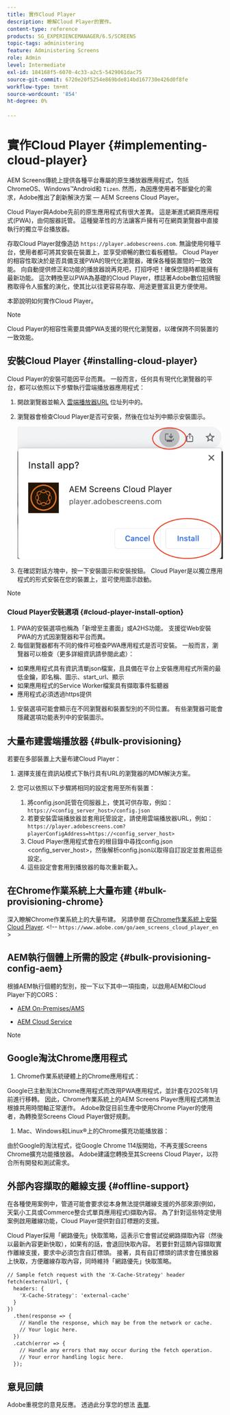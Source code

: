 ```yaml
---
title: 實作Cloud Player
description: 瞭解Cloud Player的實作。
content-type: reference
products: SG_EXPERIENCEMANAGER/6.5/SCREENS
topic-tags: administering
feature: Administering Screens
role: Admin
level: Intermediate
exl-id: 184168f5-6070-4c33-a2c5-5429061dac75
source-git-commit: 6720e20f5254e869bde814bd167730e426d0f8fe
workflow-type: tm+mt
source-wordcount: '854'
ht-degree: 0%

---
```


# 實作Cloud Player {#implementing-cloud-player}

AEM Screens傳統上提供各種平台專屬的原生播放器應用程式，包括ChromeOS、Windows™Android和 `Tizen`. 然而，為因應使用者不斷變化的需求，Adobe推出了創新解決方案 — AEM Screens Cloud Player。

Cloud Player與Adobe先前的原生應用程式有很大差異。 這是漸進式網頁應用程式(PWA)，由伺服器託管。 這種變革性的方法讓客戶擁有可在網頁瀏覽器中直接執行的獨立平台播放器。

存取Cloud Player就像造訪 `https://player.adobescreens.com`. 無論使用何種平台，使用者都可將其安裝在裝置上，並享受順暢的數位看板體驗。 Cloud Player的相容性取決於是否具備支援PWA的現代化瀏覽器，確保各種裝置間的一致效能。 向自動提供修正和功能的播放器說再見吧，打招呼吧！確保您隨時都能擁有最新功能。 這次轉換至以PWA為基礎的Cloud Player，標誌著Adobe數位招牌服務取得令人振奮的演化，使其比以往更容易存取、用途更豐富且更方便使用。

本節說明如何實作Cloud Player。

>[!NOTE]
>
>Cloud Player的相容性需要具備PWA支援的現代化瀏覽器，以確保跨不同裝置的一致效能。

## 安裝Cloud Player {#installing-cloud-player}

Cloud Player的安裝可能因平台而異。 一般而言，任何具有現代化瀏覽器的平台，都可以依照以下步驟執行雲端播放器應用程式：

1. 開啟瀏覽器並輸入 [雲端播放器URL](https://player.adobescreens.com/content/dam/universal-player/firmware.html) 位址列中的。
1. 瀏覽器會檢查Cloud Player是否可安裝，然後在位址列中顯示安裝圖示。

   ![影像](/help/user-guide/assets/cloud-player-install.png)

1. 在確認對話方塊中，按一下安裝圖示和安裝按鈕。 Cloud Player是以獨立應用程式的形式安裝在您的裝置上，並可使用圖示啟動。

>[!NOTE]
>
>### Cloud Player安裝選項 {#cloud-player-install-option}
>
1. PWA的安裝選項也稱為「新增至主畫面」或A2HS功能。 支援從Web安裝PWA的方式因瀏覽器和平台而異。
1. 每個瀏覽器都有不同的條件可檢查PWA應用程式是否可安裝。 一般而言，瀏覽器可以檢查（更多詳細資訊請參閱此處）：
>
* 如果應用程式具有資訊清單json檔案，且具備在平台上安裝應用程式所需的最低金鑰，即名稱、圖示、start_url、顯示
* 如果應用程式的Service Worker檔案具有擷取事件監聽器
* 應用程式必須透過https提供
>
1. 安裝選項可能會顯示在不同瀏覽器和裝置型別的不同位置。 有些瀏覽器可能會隱藏選項功能表列中的安裝圖示。

## 大量布建雲端播放器 {#bulk-provisioning}

若要在多部裝置上大量布建Cloud Player：

1. 選擇支援在資訊站模式下執行具有URL的瀏覽器的MDM解決方案。
1. 您可以依照以下步驟將相同的設定套用至所有裝置：

   1. 將config.json託管在伺服器上，使其可供存取，例如： `https://<config_server_host>/config.json`
   1. 若要安裝雲端播放器並套用託管設定，請使用雲端播放器URL，例如： `https://player.adobescreens.com?playerConfigAddress=https://<config_server_host>`
   1. Cloud Player應用程式會在的根目錄中尋找config.json &lt;config_server_host>，然後解析config.json以取得自訂設定並套用這些設定。
   1. 這些設定會套用到播放器的每次重新載入。

## 在Chrome作業系統上大量布建 {#bulk-provisioning-chrome}

深入瞭解Chrome作業系統上的大量布建。 另請參閱 [在Chrome作業系統上安裝Cloud Player](https://main--screens-franklin-documentation--hlxscreens.hlx.live/updates/cloud-player/guides/chromeos-install-cloud-player). &lt;!-- `https://www.adobe.com/go/aem_screens_cloud_player_en` >

## AEM執行個體上所需的設定 {#bulk-provisioning-config-aem}

根據AEM執行個體的型別，按一下以下其中一項指南，以啟用AEM和Cloud Player下的CORS：

* [AEM On-Premises/AMS](https://main--screens-franklin-documentation--hlxscreens.hlx.live/updates/cloud-player/guides/cors-settings-aem-onpremandams) <!-- `https://www.adobe.com/go/aem_screens_cors_ams_en` -->

* [AEM Cloud Service](https://main--screens-franklin-documentation--hlxscreens.hlx.live/updates/cloud-player/guides/cors-settings-aem-cs) <!-- `https://www.adobe.com/go/aem_screens_cors_aemaacs_en` -->


>[!NOTE]
>
## Google淘汰Chrome應用程式
>
1. Chrome作業系統硬體上的Chrome應用程式：
>
Google已主動淘汰Chrome應用程式而改用PWA應用程式，並計畫在2025年1月前進行移轉。 因此，Chrome作業系統上的AEM Screens Player應用程式將無法根據共用時間軸正常運作。 Adobe敦促目前生產中使用Chrome Player的使用者，為轉換至Screens Cloud Player做好規劃。
>
1. Mac、Windows和Linux®上的Chrome擴充功能播放器：
>
由於Google的淘汰程式，從Google Chrome 114版開始，不再支援Screens Chrome擴充功能播放器。 Adobe建議您轉換至其Screens Cloud Player，以符合所有開發和測試需求。

## 外部內容擷取的離線支援 {#offline-support}

在各種使用案例中，管道可能會要求從本身無法提供離線支援的外部來源(例如，天氣小工具或Commerce整合式單頁應用程式)擷取內容。 為了針對這些特定使用案例啟用離線功能，Cloud Player提供對自訂標題的支援。

Cloud Player採用「網路優先」快取策略，這表示它會嘗試從網路擷取內容（然後以最新內容更新快取），如果有的話，會退回快取內容。 若要針對這類內容擷取實作離線支援，要求中必須包含自訂標頭。 接著，具有自訂標頭的請求會在播放器上快取，方便離線存取內容，同時維持「網路優先」快取策略。

```
// Sample fetch request with the 'X-Cache-Strategy' header
fetch(externalUrl, {
  headers: {
    'X-Cache-Strategy': 'external-cache'
  }
})
  .then(response => {
    // Handle the response, which may be from the network or cache.
    // Your logic here.
  })
  .catch(error => {
    // Handle any errors that may occur during the fetch operation.
    // Your error handling logic here.
  }); 
```

## 意見回饋

Adobe重視您的意見反應。 透過此分享您的想法 [表單](https://forms.office.com/pages/responsepage.aspx?id=Wht7-jR7h0OUrtLBeN7O4TFE0b_GjstOj6I1uGs9vLpURVdWWklQQTZZRTFVNEhRVlBWWldMWlJXOC4u).
